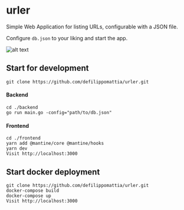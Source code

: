 # urler

Simple Web Application for listing URLs, configurable with a JSON file.

Configure `db.json` to your liking and start the app.

![alt text](https://github.com/defilippomattia/urler/assets/34513340/9063be15-c879-47bf-bb7e-c86b0f278135)

## Start for development

`git clone https://github.com/defilippomattia/urler.git`

#### Backend

```
cd ./backend
go run main.go -config="path/to/db.json"
```

#### Frontend

```
cd ./frontend
yarn add @mantine/core @mantine/hooks
yarn dev
Visit http://localhost:3000
```

## Start docker deployment

```
git clone https://github.com/defilippomattia/urler.git
docker-compose build
docker-compose up
Visit http://localhost:3000
```

